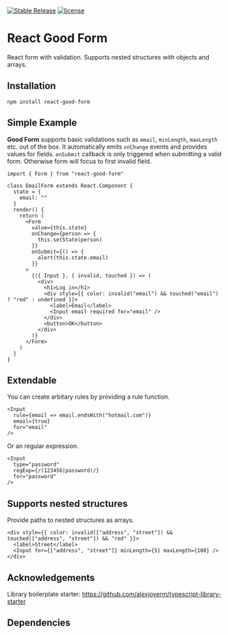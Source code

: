 [![Stable Release](https://img.shields.io/npm/v/react-good-form.svg)](https://npm.im/formik)
[![license](https://badgen.now.sh/badge/license/MIT)](./LICENSE)

# React Good Form

React form with validation. Supports nested structures with objects and arrays.

## Installation

```
npm install react-good-form
```

## Simple Example

**Good Form** supports basic validations such as `email`, `minLength`, `maxLength` etc. out of the box. It automatically emits `onChange` events and provides values for fields. `onSubmit` callback is only triggered when submitting a valid form. Otherwise form will focus to first invalid field.

```JSX
import { Form } from "react-good-form"

class EmailForm extends React.Component {
  state = {
    email: ""
  }
  render() {
    return (
      <Form
        value={this.state}
        onChange={person => {
          this.setState(person)
        }}
        onSubmit={() => {
          alert(this.state.email)
        }}
      >
        {({ Input }, { invalid, touched }) => (
          <div>
            <h1>Log in</h1>
            <div style={{ color: invalid("email") && touched("email") ? "red" : undefined }}>
              <label>Email</label>
              <Input email required for="email" />
            </div>
            <button>OK</button>
          </div>
        )}
      </Form>
    )
  }
}
```

## Extendable

You can create arbitary rules by providing a rule function.

```JSX
<Input
  rule={email => email.endsWith("hotmail.com")}
  email={true}
  for="email"
/>
```

Or an regular expression.

```JSX
<Input
  type="password"
  regExp={/(123456|password)/}
  for="password"
/>
```

## Supports nested structures

Provide paths to nested structures as arrays.

```JSX
<div style={{ color: invalid(["address", "street"]) && touched(["address", "street"]) && "red" }}>
  <label>Street</label>
  <Input for={["address", "street"]} minLength={5} maxLength={100} />
</div>
```

## Acknowledgements

Library boilerplate starter: https://github.com/alexjoverm/typescript-library-starter

## Dependencies
